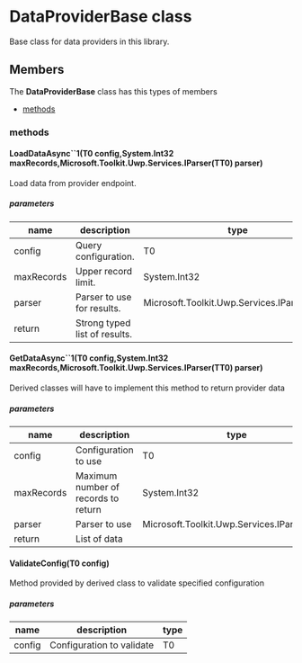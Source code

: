 
# DataProviderBase<T1> class

Base class for data providers in this library.

## Members

The **DataProviderBase<T1>** class has this types of members

* [methods](#methods)

### methods

#### LoadDataAsync``1(T0 config,System.Int32 maxRecords,Microsoft.Toolkit.Uwp.Services.IParser(TT0) parser)

Load data from provider endpoint.

##### parameters



| name | description | type |
| --- | --- | --- |
| config | Query configuration. | T0 |
| maxRecords | Upper record limit. | System.Int32 |
| parser | Parser to use for results. | Microsoft.Toolkit.Uwp.Services.IParser(TT0) |
| return |Strong typed list of results. |

#### GetDataAsync``1(T0 config,System.Int32 maxRecords,Microsoft.Toolkit.Uwp.Services.IParser(TT0) parser)

Derived classes will have to implement this method to return provider data

##### parameters



| name | description | type |
| --- | --- | --- |
| config | Configuration to use | T0 |
| maxRecords | Maximum number of records to return | System.Int32 |
| parser | Parser to use | Microsoft.Toolkit.Uwp.Services.IParser(TT0) |
| return |List of data |

#### ValidateConfig(T0 config)

Method provided by derived class to validate specified configuration

##### parameters



| name | description | type |
| --- | --- | --- |
| config | Configuration to validate | T0 |
